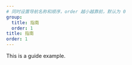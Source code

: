 ```yaml
---
# 同时设置导航名称和顺序，order 越小越靠前，默认为 0
group: 
  title: 指南
  order: 1
title: 指南
order: 1
---
```


This is a guide example.
